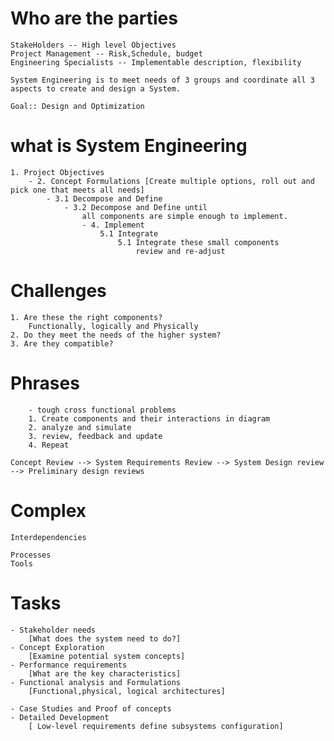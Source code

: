 # Who are the parties
	StakeHolders -- High level Objectives
	Project Management -- Risk,Schedule, budget
	Engineering Specialists -- Implementable description, flexibility
	
	System Engineering is to meet needs of 3 groups and coordinate all 3 aspects to create and design a System.
	
	Goal:: Design and Optimization
	
# what is System Engineering

	1. Project Objectives
		- 2. Concept Formulations [Create multiple options, roll out and pick one that meets all needs]
			- 3.1 Decompose and Define
				- 3.2 Decompose and Define until 
					all components are simple enough to implement.
					- 4. Implement
						5.1 Integrate
							5.1 Integrate these small components 
								review and re-adjust

# Challenges
	1. Are these the right components?
		Functionally, logically and Physically
	2. Do they meet the needs of the higher system?
	3. Are they compatible?
	
# Phrases
		- tough cross functional problems
		1. Create components and their interactions in diagram
		2. analyze and simulate
		3. review, feedback and update
		4. Repeat
	
	Concept Review --> System Requirements Review --> System Design review --> Preliminary design reviews

# Complex
	Interdependencies
	
	Processes
	Tools
# Tasks
	- Stakeholder needs 
		[What does the system need to do?]
	- Concept Exploration 
		[Examine potential system concepts]
	- Performance requirements
		[What are the key characteristics]
	- Functional analysis and Formulations
		[Functional,physical, logical architectures]
	
	- Case Studies and Proof of concepts
	- Detailed Development
		[ Low-level requirements define subsystems configuration]
	